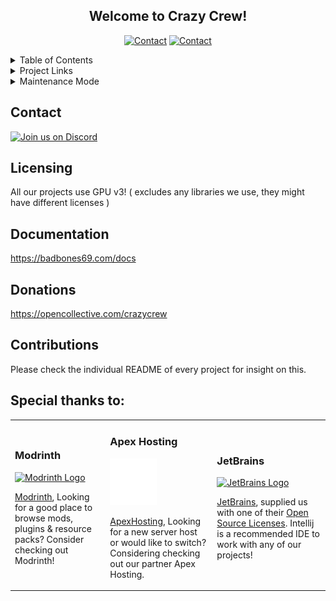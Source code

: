 <div align="center">

  <h2 align="center">Welcome to Crazy Crew!</h2>

[![Contact][discord-shield]][discord-url]
[![Contact][opencollective-shield]][opencollective-url]

</div>

<!-- Table of Contents -->

<details>
  <summary>Table of Contents</summary>
  <ol>
    <li><a href="#contact">Contact</a></li>
    <li><a href="#licensing">License</a></li>
    <li><a href="#documentation">Documentation</a></li>
    <li><a href="#donating">Donations</a></li>
    <li><a href="#contributions">Contributions</a></li>
  </ol>
</details>

<details>
  <summary>Project Links</summary>
   <ol>
    <li><a href="https://github.com/Crazy-Crew/CrazyEnchantments">CrazyEnchantments</a></li>
    <li><a href="https://github.com/Crazy-Crew/CrazyAuctions">CrazyAuctions</a></li>
    <li><a href="https://github.com/Crazy-Crew/CrazyEnvoys">CrazyEnvoys</a></li>
    <li><a href="https://github.com/Crazy-Crew/CrazyCrates">CrazyCrates</a></li>
    <li><a href="https://github.com/Crazy-Crew/Vouchers">Vouchers</a></li>
   </ol>
</details>

<details>
  <summary>Maintenance Mode</summary>
   <ol>
     <li><a href="https://github.com/Crazy-Crew/EpicSellChest">EpicSellChest</a></li>
     <li><a href="https://github.com/Crazy-Crew/CrazyParticles">CrazyParticles</a></li>
     <li><a href="https://github.com/Crazy-Crew/CrazyWarps">CrazyWarps</a></li>
   </ol>
</details>

## Contact
  [![Join us on Discord](https://discord.com/api/guilds/182615261403283459/widget.png?style=banner2)](https://discord.badbones69.com)

## Licensing
All our projects use GPU v3! ( excludes any libraries we use, they might have different licenses )

## Documentation
https://badbones69.com/docs

## Donations
https://opencollective.com/crazycrew

## Contributions
Please check the individual README of every project for insight on this.

## Special thanks to:
<table>
  
 <tr>

  <td>

  ### Modrinth
    
  [<img src="https://raw.githubusercontent.com/modrinth/art/main/Branding/Favicon/favicon__512x512.png" alt="Modrinth Logo" height="75">](https://modrinth.com/)
    
   [Modrinth](https://modrinth.com/), Looking for a good place to browse mods, plugins & resource packs? Consider checking out Modrinth!

  </td>

  <td>

  ### Apex Hosting

  [<img src="https://raw.githubusercontent.com/RyderBelserion/Assets/main/crazycrew/apex/apex_cube.png" alt="ApexHosting Logo" height="75">](https://billing.apexminecrafthosting.com/aff.php?aff=5511)
    
  [ApexHosting](https://apexminecrafthosting.com/), Looking for a new server host or would like to switch? Considering checking out our partner Apex Hosting.

  </td>

  <td>

  ### JetBrains

  [<img src="https://resources.jetbrains.com/storage/products/company/brand/logos/jb_beam.png" alt="JetBrains Logo" height="75">](https://www.jetbrains.com)

  [JetBrains](https://www.jetbrains.com/), supplied us with one of their [Open Source Licenses](https://www.jetbrains.com/opensource/). Intellij is a  recommended IDE to work with any of our projects!

  </td>

 </tr>
  
</table>

[discord-shield]: https://img.shields.io/discord/182615261403283459.svg?style=for-the-badge
[discord-url]: https://discord.badbones69.com

[opencollective-shield]: https://img.shields.io/opencollective/backers/crazycrew?color=ff3e00&style=for-the-badge
[opencollective-url]: https://opencollective.com/crazycrew
